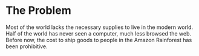 The Problem
===========

Most of the world lacks the necessary supplies to live in the modern world.
Half of the world has never seen a computer, much less browsed the web.
Before now, the cost to ship goods to people in the Amazon Rainforest has been prohibitive.
